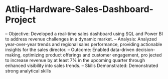 # Atliq-Hardware-Sales-Dashboard-Project
– Objective: Developed a real-time sales dashboard using SQL and Power BI to address revenue challenges in a
 dynamic market.
 – Analysis: Analyzed year-over-year trends and regional sales performance, providing actionable insights for the
 sales director.
 – Outcome: Enabled data-driven decision-making, optimizing product offerings and customer engagement, pro
jected to increase revenue by at least 7% in the upcoming quarter through enhanced visibility into sales trends.
– Skills Demonstrated: Demonstrated strong analytical skills 
